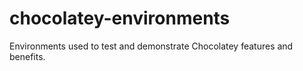 # chocolatey-environments

Environments used to test and demonstrate Chocolatey features and benefits.
